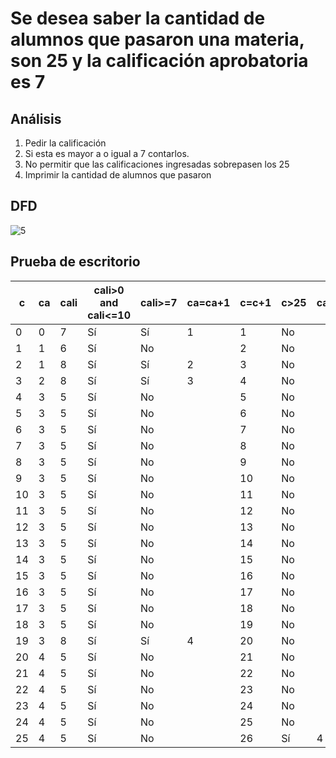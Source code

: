# Se desea saber la cantidad de alumnos que pasaron una materia, son 25 y la calificación aprobatoria es 7

## Análisis

1. Pedir la calificación
2. Si esta es mayor a o igual a 7 contarlos.
3. No permitir que las calificaciones ingresadas sobrepasen los 25
4. Imprimir la cantidad de alumnos que pasaron

## DFD
![5](https://github.com/Odette-Morentin/Apuntes-de-la-1ra-Parcial/assets/145512052/4f93dba7-9407-4d53-a520-e983973bd4fa)


## Prueba de escritorio
| c  | ca | cali | cali>0 and cali<=10 | cali>=7 | ca=ca+1 | c=c+1 | c>25 | ca |
|----|----|------|---------------------|---------|---------|-------|-------|----|
| 0  | 0  | 7    | Sí                  | Sí      | 1       | 1     | No    |    |
| 1  | 1  | 6    | Sí                  | No      |         | 2     | No    |    |
| 2  | 1  | 8    | Sí                  | Sí      | 2       | 3     | No    |    |
| 3  | 2  | 8    | Sí                  | Sí      | 3       | 4     | No    |    |
| 4  | 3  | 5    | Sí                  | No      |         | 5     | No    |    |
| 5  | 3  | 5    | Sí                  | No      |         | 6     | No    |    |
| 6  | 3  | 5    | Sí                  | No      |         | 7     | No    |    |
| 7  | 3  | 5    | Sí                  | No      |         | 8     | No    |    |
| 8  | 3  | 5    | Sí                  | No      |         | 9     | No    |    |
| 9  | 3  | 5    | Sí                  | No      |         | 10    | No    |    |
| 10 | 3  | 5    | Sí                  | No      |         | 11    | No    |    |
| 11 | 3  | 5    | Sí                  | No      |         | 12    | No    |    |
| 12 | 3  | 5    | Sí                  | No      |         | 13    | No    |    |
| 13 | 3  | 5    | Sí                  | No      |         | 14    | No    |    |
| 14 | 3  | 5    | Sí                  | No      |         | 15    | No    |    |
| 15 | 3  | 5    | Sí                  | No      |         | 16    | No    |    |
| 16 | 3  | 5    | Sí                  | No      |         | 17    | No    |    |
| 17 | 3  | 5    | Sí                  | No      |         | 18    | No    |    |
| 18 | 3  | 5    | Sí                  | No      |         | 19    | No    |    |
| 19 | 3  | 8    | Sí                  | Sí      | 4       | 20    | No    |    |
| 20 | 4  | 5    | Sí                  | No      |         | 21    | No    |    |
| 21 | 4  | 5    | Sí                  | No      |         | 22    | No    |    |
| 22 | 4  | 5    | Sí                  | No      |         | 23    | No    |    |
| 23 | 4  | 5    | Sí                  | No      |         | 24    | No    |    |
| 24 | 4  | 5    | Sí                  |    No   |         | 25    | No    |   |
25  |    4     | 5   | Sí    |  No ||26|Sí|4
